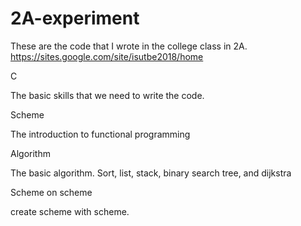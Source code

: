 # 2A-experiment

These are the code that I wrote in the college class in 2A.
https://sites.google.com/site/isutbe2018/home


C

The basic skills that we need to write the code.


Scheme

The introduction to functional programming

Algorithm

The basic algorithm. Sort, list, stack, binary search tree, and dijkstra

Scheme on scheme

create scheme with scheme.
